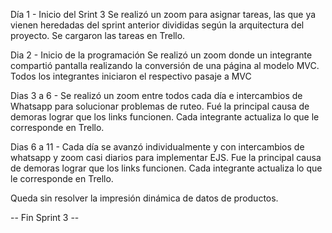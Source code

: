 Día 1 - Inicio del Srint 3
Se realizó un zoom para asignar tareas, las que ya vienen
heredadas del sprint anterior divididas según la arquitectura
del proyecto.
Se cargaron las tareas en Trello.

Dia 2 - Inicio de la programación
Se realizó un zoom donde un integrante compartió pantalla
realizando la conversión de una página al modelo MVC.
Todos los integrantes iniciaron el respectivo pasaje 
a MVC

Dias 3 a 6 - Se realizó un zoom entre todos cada día e intercambios de Whatsapp
para solucionar problemas de ruteo. Fué la principal causa de demoras
lograr que los links funcionen. Cada integrante actualiza lo que le corresponde
en Trello.

Dias 6 a 11 - Cada día se avanzó individualmente y con intercambios de 
whatsapp y zoom casi diarios para implementar EJS. Fue la principal causa de demoras
lograr que los links funcionen. Cada integrante actualiza lo que le corresponde
en Trello.

Queda sin resolver la impresión dinámica de datos de productos.

-- Fin Sprint 3 --
